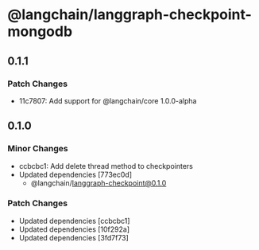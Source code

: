 # @langchain/langgraph-checkpoint-mongodb

## 0.1.1

### Patch Changes

- 11c7807: Add support for @langchain/core 1.0.0-alpha

## 0.1.0

### Minor Changes

- ccbcbc1: Add delete thread method to checkpointers
- Updated dependencies [773ec0d]
  - @langchain/langgraph-checkpoint@0.1.0

### Patch Changes

- Updated dependencies [ccbcbc1]
- Updated dependencies [10f292a]
- Updated dependencies [3fd7f73]
